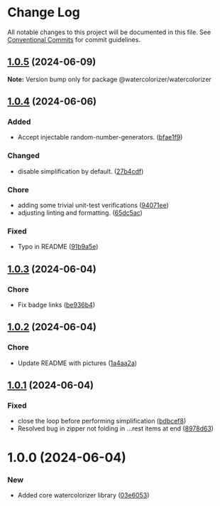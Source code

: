 # Change Log

All notable changes to this project will be documented in this file.
See [Conventional Commits](https://conventionalcommits.org) for commit guidelines.

## [1.0.5](https://github.com/32bitkid/watercolorizer/compare/@watercolorizer/watercolorizer@1.0.4...@watercolorizer/watercolorizer@1.0.5) (2024-06-09)

**Note:** Version bump only for package @watercolorizer/watercolorizer

## [1.0.4](https://github.com/32bitkid/watercolorizer/compare/@watercolorizer/watercolorizer@1.0.3...@watercolorizer/watercolorizer@1.0.4) (2024-06-06)

### Added

- Accept injectable random-number-generators. ([bfae1f9](https://github.com/32bitkid/watercolorizer/commit/bfae1f9edca33d237fa130b17f3d7fdd676ce750))

### Changed

- disable simplification by default. ([27b4cdf](https://github.com/32bitkid/watercolorizer/commit/27b4cdfc2cfd4e348992258933c6b8aaebc42e85))

### Chore

- adding some trivial unit-test verifications ([94071ee](https://github.com/32bitkid/watercolorizer/commit/94071eef32c6b7b48b7809f3e714de45102a18ef))
- adjusting linting and formatting. ([65dc5ac](https://github.com/32bitkid/watercolorizer/commit/65dc5ac782d531fe2f705c616501cfad6d2e7733))

### Fixed

- Typo in README ([91b9a5e](https://github.com/32bitkid/watercolorizer/commit/91b9a5eca4c596bcfb22f96cca95f490a3ea1c47))

## [1.0.3](https://github.com/32bitkid/watercolorizer/compare/@watercolorizer/watercolorizer@1.0.2...@watercolorizer/watercolorizer@1.0.3) (2024-06-04)

### Chore

- Fix badge links ([be936b4](https://github.com/32bitkid/watercolorizer/commit/be936b46216873494ab448571be64933159b1a78))

## [1.0.2](https://github.com/32bitkid/watercolorizer/compare/@watercolorizer/watercolorizer@1.0.1...@watercolorizer/watercolorizer@1.0.2) (2024-06-04)

### Chore

- Update README with pictures ([1a4aa2a](https://github.com/32bitkid/watercolorizer/commit/1a4aa2ac3660c4478d5c5f4e8135977d6ed90dfe))

## [1.0.1](https://github.com/32bitkid/watercolorizer/compare/@watercolorizer/watercolorizer@1.0.0...@watercolorizer/watercolorizer@1.0.1) (2024-06-04)

### Fixed

- close the loop before performing simplification ([bdbcef8](https://github.com/32bitkid/watercolorizer/commit/bdbcef892b56b81634ea2bfcc7dd9eba3a6c70fe))
- Resolved bug in zipper not folding in …rest items at end ([8978d63](https://github.com/32bitkid/watercolorizer/commit/8978d6367b903ba32e91b924ade1a44134fbea31))

# 1.0.0 (2024-06-04)

### New

- Added core watercolorizer library ([03e6053](https://github.com/32bitkid/watercolorizer/commit/03e6053e2936c63125276ebd23f541042cc3a9d5))

